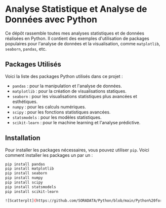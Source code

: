 # Analyse Statistique et Analyse de Données avec Python

Ce dépôt rassemble toutes mes analyses statistiques et de données réalisées en Python. Il contient des exemples d'utilisation de packages populaires pour l'analyse de données et la visualisation, comme `matplotlib`, `seaborn`, `pandas`, etc.

## Packages Utilisés

Voici la liste des packages Python utilisés dans ce projet :

- `pandas` : pour la manipulation et l'analyse de données.
- `matplotlib` : pour la création de visualisations statiques.
- `seaborn` : pour les visualisations statistiques plus avancées et esthétiques.
- `numpy` : pour les calculs numériques.
- `scipy` : pour les fonctions statistiques avancées.
- `statsmodels` : pour les modèles statistiques.
- `scikit-learn` : pour le machine learning et l'analyse prédictive.

## Installation

Pour installer les packages nécessaires, vous pouvez utiliser `pip`. Voici comment installer les packages un par un :

```bash
pip install pandas
pip install matplotlib
pip install seaborn
pip install numpy
pip install scipy
pip install statsmodels
pip install scikit-learn

![Scatterplt](https://github.com/SORADATA/Python/blob/main/Python%20for%20Data%20Science/Python_Analysis/Images/Scatter.png)
